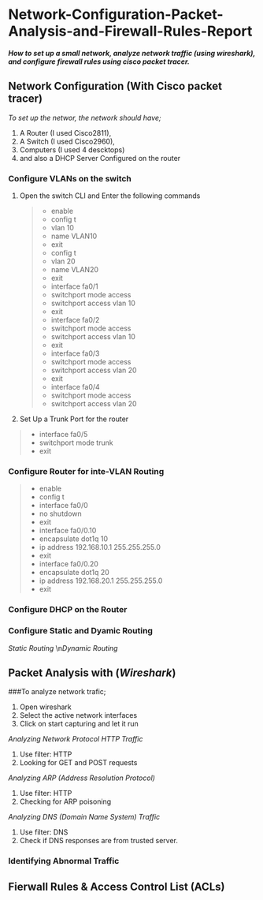 # Network-Configuration-Packet-Analysis-and-Firewall-Rules-Report
***How to set up a small network, analyze network traffic (using wireshark), and configure firewall rules using cisco packet tracer.***

## Network Configuration (With Cisco packet tracer)
*To set up the networ, the network should have;*
1. A Router (I used Cisco2811),
2. A Switch (I used Cisco2960),
3. Computers (I used 4 descktops)
4. and also a DHCP Server Configured on the router

### Configure VLANs on the switch
1. Open the switch CLI and Enter the following commands
   >- enable 
   >- config t
   >- vlan 10
   >- name VLAN10
   >- exit
   >- config t
   >- vlan 20
   >- name VLAN20
   >- exit
   >- interface fa0/1
   >- switchport mode access
   >- switchport access vlan 10
   >- exit
   >- interface fa0/2
   >- switchport mode access
   >- switchport access vlan 10
   >- exit
   >- interface fa0/3
   >- switchport mode access
   >- switchport access vlan 20
   >- exit
   >- interface fa0/4
   >- switchport mode access
   >- switchport access vlan 20
  2. Set Up a Trunk Port for the router
   >- interface fa0/5
   >- switchport mode trunk
   >- exit
### Configure Router for inte-VLAN Routing
>- enable
>- config t
>- interface fa0/0
>- no shutdown
>- exit
>- interface fa0/0.10
>- encapsulate dot1q 10
>- ip address 192.168.10.1 255.255.255.0
>- exit
>- interface fa0/0.20
>- encapsulate dot1q 20
>- ip address 192.168.20.1 255.255.255.0
>- exit

### Configure DHCP on the Router

### Configure Static and Dyamic Routing
*Static Routing*
\n*Dynamic Routing*

## Packet Analysis with (*Wireshark*)
###To analyze network trafic;
1. Open wireshark
2. Select the active network interfaces
3. Click on start capturing and let it run

*Analyzing Network Protocol HTTP Traffic*
1. Use filter: HTTP
2. Looking for GET and POST requests

*Analyzing ARP (Address Resolution Protocol)*
1. Use filter: HTTP
2. Checking for ARP poisoning

*Analyzing DNS (Domain Name System) Traffic*
1. Use filter: DNS
2. Check if DNS responses are from trusted server.

### Identifying Abnormal Traffic


## Fierwall Rules & Access Control List (ACLs)
